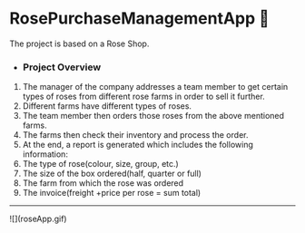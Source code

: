 # RosePurchaseManagementApp :bouquet:

The project is based on a Rose Shop.

* ### Project Overview 
1.	The manager of the company addresses a team member to get certain types of roses from different rose farms in order to sell it further.
1.	Different farms have different types of roses.
1.	The team member then orders those roses from the above mentioned farms.
1.	The farms then check their inventory and process the order.
1.	At the end, a report is generated which includes the following information:
1.	The type of rose(colour, size, group, etc.)
1.	The size of the box ordered(half, quarter or full)
1.	The farm from which the rose was ordered
1.	The invoice(freight +price per rose = sum total)

<hr/>
![](roseApp.gif)

